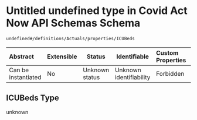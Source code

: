# Untitled undefined type in Covid Act Now API Schemas Schema

```txt
undefined#/definitions/Actuals/properties/ICUBeds
```




| Abstract            | Extensible | Status         | Identifiable            | Custom Properties | Additional Properties | Access Restrictions | Defined In                                                   |
| :------------------ | ---------- | -------------- | ----------------------- | :---------------- | --------------------- | ------------------- | ------------------------------------------------------------ |
| Can be instantiated | No         | Unknown status | Unknown identifiability | Forbidden         | Allowed               | none                | [schemas.json\*](../out/schemas.json "open original schema") |

## ICUBeds Type

unknown
